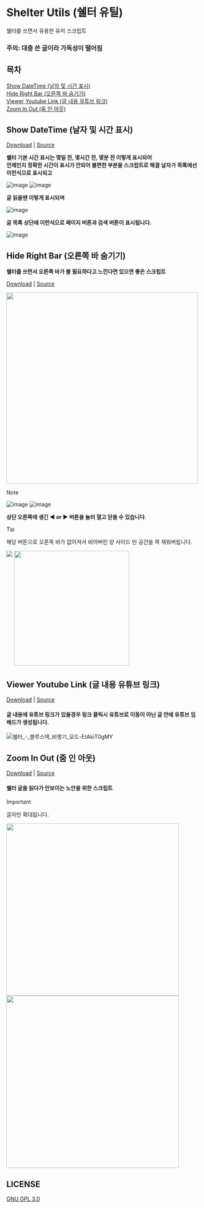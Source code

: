 # Shelter Utils (쉘터 유틸)
쉘터를 쓰면서 유용한 유저 스크립트
### 주의: 대충 쓴 글이라 가독성이 떨어짐

## 목차

<p align="left">
  <a href="#show-datetime-날자-및-시간-표시">Show DateTime (날자 및 시간 표시)</a><br>
  <a href="#hide-right-bar-오른쪽-바-숨기기">Hide Right Bar (오른쪽 바 숨기기)</a><br>
  <a href="#viewer-youtube-link-글-내용-유튜브-링크">Viewer Youtube Link (글 내용 유튜브 링크)</a><br>
  <a href="#zoom-in-out-줌-인-아웃">Zoom In Out (줌 인 아웃)</a>
</p>

## Show DateTime (날자 및 시간 표시)
[Download](https://github.com/MaGyul/shelter-utils/raw/main/shelter-show-datetime.user.js) | [Source](https://github.com/MaGyul/shelter-utils/blob/main/shelter-show-datetime.user.js)

<p>
  <b>쉘터 기본 시간 표시는 몇일 전, 몇시간 전, 몇분 전 이렇게 표시되어<br>언제인지 정확한 시간이 표시가 안되어 불편한 부분을 스크립트로 해결</b>
  <b>날자가 목록에선 이런식으로 표시되고</b>
</p>

![image](https://github.com/user-attachments/assets/9f144ff3-9494-4773-a2d2-8018baa6dd6e)
![image](https://github.com/user-attachments/assets/9698866b-0174-4533-b09d-95d66bd90e3b)

<p>
  <b>글 읽을땐 이렇게 표시되며</b>
</p>

![image](https://github.com/user-attachments/assets/20f650fe-f86b-45cd-8b87-652ed0b4aa05)

<p>
  <b>글 목록 상단에 이런식으로 페이지 버튼과 검색 버튼이 표시됩니다.</b>
</p>

![image](https://github.com/user-attachments/assets/9d7481ba-5db5-40e6-aa4f-140e0d7ece7e)
<br>

## Hide Right Bar (오른쪽 바 숨기기)

<p>
  <b>쉘터를 쓰면서 오른쪽 바가 불 필요하다고 느낀다면 있으면 좋은 스크립트</b>
</p>

[Download](https://github.com/MaGyul/shelter-utils/raw/main/shelter-hide-right-bar.user.js) | [Source](https://github.com/MaGyul/shelter-utils/blob/main/shelter-hide-right-bar.user.js)

<p align="left">
  <img height="500" src="https://github.com/user-attachments/assets/3160d912-15c7-49e1-95e5-e82515f066d7">
</p>

> [!Note]
> ![image](https://github.com/user-attachments/assets/2ee0e5b7-ed78-4e49-930a-7d5701d54c62)
> ![image](https://github.com/user-attachments/assets/3b8852b9-c466-4c6d-886c-2d201ab7d8c7)
> 
> <p>
>   <b>상단 오른쪽에 생긴 ◀ or ▶ 버튼을 눌러 열고 닫을 수 있습니다.</b>
> </p>

> [!Tip]
> 해당 버튼으로 오른쪽 바가 없어져서 비어버린 양 사이드 빈 공간을 꽉 채워버립니다.
> <p align="left">
>   <img align="top" src="https://github.com/user-attachments/assets/a114cc73-4b54-4043-82c2-ae9b35b9a4f1">
>   <img width="300" src="https://github.com/user-attachments/assets/0b6eaba7-520b-4767-a08a-a78dbe75f396">
> </p>

## Viewer Youtube Link (글 내용 유튜브 링크)
[Download](https://github.com/MaGyul/shelter-utils/raw/main/shelter-viewer-youtube-link.user.js) | [Source](https://github.com/MaGyul/shelter-utils/blob/main/shelter-viewer-youtube-link.user.js)
#### 글 내용에 유튜브 링크가 있을경우 링크 클릭시 유튜브로 이동이 아닌 글 안에 유튜브 임배드가 생성됩니다.
![쉘터_-_블루스택_비행기_모드-EtAkiT0gMY](https://github.com/user-attachments/assets/dc91acc4-86ee-4e87-a7e5-126245e19b3c)

## Zoom In Out (줌 인 아웃)
[Download](https://github.com/MaGyul/shelter-utils/raw/main/shelter-zoom-in-out.user.js) | [Source](https://github.com/MaGyul/shelter-utils/blob/main/shelter-zoom-in-out.user.js)
#### 쉘터 글을 읽다가 안보이는 노안을 위한 스크립트
> [!Important]
> 글자만 확대됩니다.

<p align="left">
  <img width="450" src="https://github.com/user-attachments/assets/7d62f80c-d9cc-4a8a-913e-555ea9cedc47">
  <img width="450" align="top" src="https://github.com/user-attachments/assets/f32f1211-6dc0-4c67-827a-84f1042a2be2">
</p>

## LICENSE
[GNU GPL 3.0](https://www.gnu.org/licenses/gpl-3.0.txt)
